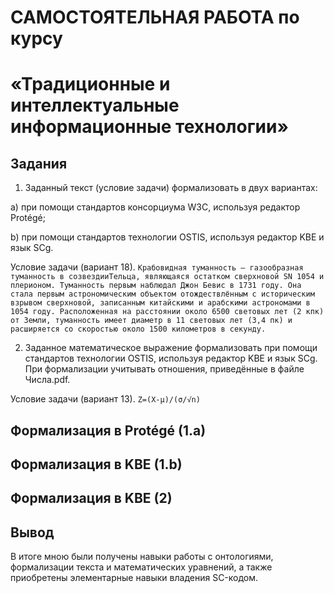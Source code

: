 # САМОСТОЯТЕЛЬНАЯ РАБОТА по курсу 
# «Традиционные и интеллектуальные информационные технологии»
## Задания
1. Заданный текст (условие задачи) формализовать в двух вариантах:

a) при помощи стандартов консорциума W3C, используя редактор Protégé;

b) при помощи стандартов технологии OSTIS, используя редактор KBE и
язык SCg.

Условие задачи (вариант 18). `Крабовидная туманность — газообразная туманность в созвездииТельца, являющаяся остатком
сверхновой SN 1054 и плерионом. Туманность первым наблюдал Джон Бевис в 1731 году. Она
стала первым астрономическим объектом отождествлённым с историческим взрывом
сверхновой, записанным китайскими и арабскими астрономами в 1054 году. Расположенная на
расстоянии около 6500 световых лет (2 кпк) от Земли, туманность имеет диаметр в 11 световых
лет (3,4 пк) и расширяется со скоростью около 1500 километров в секунду.`

2. Заданное математическое выражение формализовать при помощи стандартов
технологии OSTIS, используя редактор KBE и язык SCg. При формализации
учитывать отношения, приведённые в файле Числа.pdf.

Условие задачи (вариант 13). `Z=(X-μ)/(σ/√n)`

## Формализация в Protégé (1.a)

## Формализация в KBE (1.b)

## Формализация в KBE (2)

## Вывод
В итоге мною были получены навыки работы с онтологиями, формализации текста и математических уравнений, а также приобретены элементарные навыки владения SC-кодом.
